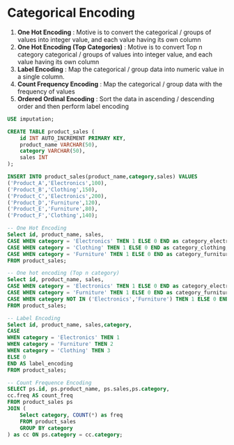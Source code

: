 # Categorical Encoding

1. **One Hot Encoding** : Motive is to convert the categorical / groups of values into integer value, and each value having its own column
2. **One Hot Encoding (Top Categories)** : Motive is to convert Top n category  categorical / groups of values into integer value, and each value having its own column
3. **Label Encoding** : Map the categorical / group data into numeric value in a single column.
4. **Count Frequency Encoding** : Map the categorical / group data with the frequency of values
5. **Ordered Ordinal Encoding** : Sort the data in ascending / descending order and then perform label encoding



```sql
USE imputation;
```

```sql
CREATE TABLE product_sales (
    id INT AUTO_INCREMENT PRIMARY KEY,
    product_name VARCHAR(50),
    category VARCHAR(50),
    sales INT
);

INSERT INTO product_sales(product_name,category,sales) VALUES
('Product_A','Electronics',100),
('Product_B','Clothing',150),
('Product_C','Electronics',200),
('Product_D','Furniture',120),
('Product_E','Furniture',80),
('Product_F','Clothing',140);
```

```sql
-- One Hot Encoding
Select id, product_name, sales,
CASE WHEN category = 'Electronics' THEN 1 ELSE 0 END as category_electronics,
CASE WHEN category = 'Clothing' THEN 1 ELSE 0 END as category_clothing,
CASE WHEN category = 'Furniture' THEN 1 ELSE 0 END as category_furniture
FROM product_sales;
```

```sql
-- One hot encoding (Top n category)
Select id, product_name, sales,
CASE WHEN category = 'Electronics' THEN 1 ELSE 0 END as category_electronics,
CASE WHEN category = 'Furniture' THEN 1 ELSE 0 END as category_furniture,
CASE WHEN category NOT IN ('Electronics','Furniture') THEN 1 ELSE 0 END as category_other
FROM product_sales;
```

```sql
-- Label Encoding
Select id, product_name, sales,category,
CASE
WHEN category = 'Electronics' THEN 1
WHEN category = 'Furniture' THEN 2
WHEN category = 'Clothing' THEN 3
ELSE 0 
END AS label_encoding
FROM product_sales;
```

```sql
-- Count Frequence Encoding
SELECT ps.id, ps.product_name, ps.sales,ps.category,
cc.freq AS count_freq
FROM product_sales ps
JOIN (
    Select category, COUNT(*) as freq
    FROM product_sales
    GROUP BY category
) as cc ON ps.category = cc.category;
```